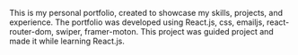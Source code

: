 ﻿This is my personal portfolio, created to showcase my skills, projects, and experience. The portfolio was developed using React.js, css, emailjs, react-router-dom, swiper, framer-moton. This project was guided project and made it while learning React.js.

 
